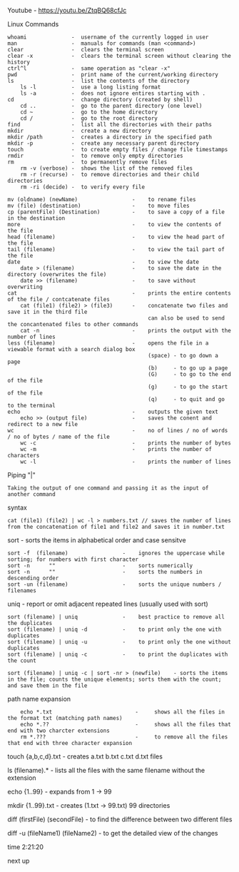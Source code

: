 
Youtube - https://youtu.be/ZtqBQ68cfJc

Linux Commands

    whoami              -  username of the currently logged in user
    man                 -  manuals for commands (man <command>)
    clear               -  clears the terminal screen
    clear -x            -  clears the terminal screen without clearing the history
    ctrl^l              -  same operation as "clear -x"
    pwd                 -  print name of the current/working directory
    ls                  -  list the contents of the directory
        ls -l           -  use a long listing format
        ls -a           -  does not ignore entires starting with .
    cd                  -  change directory (created by shell)
        cd ..           -  go to the parent directory (one level)
        cd ~            -  go to the home directory
        cd /            -  go to the root directory
    find                -  list all the directories with their paths
    mkdir               -  create a new directory
    mkdir /path         -  creates a directory in the specified path
    mkdir -p            -  create any necessary parent directory
    touch               -  to create empty files / change file timestamps
    rmdir               -  to remove only empty directories
    rm                  -  to permanently remove files
        rm -v (verbose) -  shows the list of the removed files
        rm -r (recurse) -  to remove directories and their child directories
        rm -ri (decide) -  to verify every file 

    mv (oldname) (newName)                 -    to rename files
    mv (file) (destination)                -    to move files 
    cp (parentFile) (Destination)          -    to save a copy of a file in the destination
    more                                   -    to view the contents of the file
    head (filename)                        -    to view the head part of the file 
    tail (filename)                        -    to view the tail part of the file
    date                                   -    to view the date
        date > (filename)                  -    to save the date in the directory (overwrites the file)
        date >> (filename)                 -    to save without overwriting 
    cat                                    -    prints the entire contents of the file / contcatenate files
        cat (file1) (file2) > (file3)      -    concatenate two files and save it in the third file
                                                can also be used to send the concantenated files to other commands
        cat -n                             -    prints the output with the number of lines    
    less (filename)                        -    opens the file in a viewable format with a search dialog box
                                                (space) - to go down a page
                                                (b)     - to go up a page
                                                (G)     - to go to the end of the file
                                                (g)     - to go the start of the file
                                                (q)     - to quit and go to the terminal 
    echo                                   -    outputs the given text
        echo >> (output file)              -    saves the conent and redirect to a new file 
    wc                                     -    no of lines / no of words / no of bytes / name of the file
        wc -c                              -    prints the number of bytes
        wc -m                              -    prints the number of characters
        wc -l                              -    prints the number of lines

Piping "|"

    Taking the output of one command and passing it as the input of another command

syntax

    cat (file1) (file2) | wc -l > numbers.txt // saves the number of lines from the concatenation of file1 and file2 and saves it in number.txt

sort                                    -    sorts the items in alphabetical order and case sensitve 

    sort -f  (filename)                 -    ignores the uppercase while sorting; for numbers with first character 
    sort -n      ""                     -    sorts numerically
    sort -n      ""                     -    sorts the numbers in descending order
    sort -un (filename)                 -    sorts the unique numbers / filenames

uniq                                    -    report or omit adjacent repeated lines (usually used with sort) 
    
    sort (filename) | uniq              -    best practice to remove all the duplicates
    sort (filename) | uniq -d           -    to print only the one with duplicates    
    sort (filename) | uniq -u           -    to print only the one without duplicates    
    sort (filename) | uniq -c           -    to print the duplicates with the count 

    sort (filename) | uniq -c | sort -nr > (newfile)    - sorts the items in the file; counts the unique elements; sorts them with the count; and save them in the file 

path name expansion

        echo *.txt                          -     shows all the files in the format txt (matching path names)
        echo *.??                           -     shows all the files that end with two charcter extensions
        rm *.???                            -     to remove all the files that end with three character expansion

touch {a,b,c,d}.txt                     -     creates a.txt b.txt c.txt d.txt files 

ls (filename).*                         -     lists all the files with the same filename without the extension
     
echo {1..99}                            -     expands from 1 -> 99

mkdir {1..99}.txt                       -     creates (1.txt -> 99.txt) 99 directories
     
diff (firstFile) (secondFile)           -     to find the difference between two different files 

diff -u (fileName1) (fileName2)     -     to get the detailed view of the changes 

                                           
time 2:21:20 

next up 








   

 